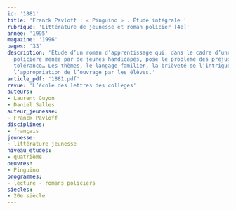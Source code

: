```yaml
---
id: '1881'
title: 'Franck Pavloff : « Pinguino » . Étude intégrale '
rubrique: 'Littérature de jeunesse et roman policier [4e]'
annee: '1995'
magazine: '1996'
pages: '33'
description: 'Étude d’un roman d’apprentissage qui, dans le cadre d’une fausse enquête
  policière menée par de jeunes handicapés, pose le problème des préjugés et de la
  tolérance… Les thèmes, le langage familier, la brièveté de l’intrigue favorisent
  l’appropriation de l’ouvrage par les élèves.'
article_pdf: '1881.pdf'
revue: 'L’école des lettres des collèges'
auteurs:
- Laurent Guyon
- Daniel Salles
auteur_jeunesse:
- Franck Pavloff
disciplines:
- français
jeunesse:
- littérature jeunesse
niveau_etudes:
- quatrième
oeuvres:
- Pinguino
programmes:
- lecture - romans policiers
siecles:
- 20e siècle
---
```

